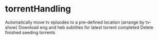# torrentHandling
Automatically move tv episodes to a pre-defined location (arrange by tv-show)
Download eng and heb subtitles for latest torrent completed
Delete finished seeding torrents

